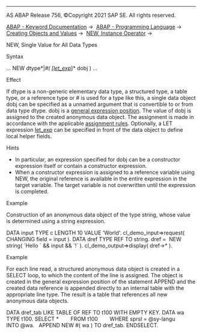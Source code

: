   

* * *

AS ABAP Release 756, ©Copyright 2021 SAP SE. All rights reserved.

[ABAP - Keyword Documentation](javascript:call_link\('abenabap.htm'\)) →  [ABAP - Programming Language](javascript:call_link\('abenabap_reference.htm'\)) →  [Creating Objects and Values](javascript:call_link\('abencreate_objects.htm'\)) →  [NEW, Instance Operator](javascript:call_link\('abenconstructor_expression_new.htm'\)) → 

NEW, Single Value for All Data Types

Syntax

... NEW dtype*|*#( *\[*[let\_exp](javascript:call_link\('abaplet.htm'\))*\]* dobj ) ...

Effect

If dtype is a non-generic elementary data type, a structured type, a table type, or a reference type or # is used for a type like this, a single data object dobj can be specified as a unnamed argument that is convertible to or from data type dtype. dobj is a [general expression position](javascript:call_link\('abengeneral_expr_position_glosry.htm'\) "Glossary Entry"). The value of dobj is assigned to the created anonymous data object. The assignment is made in accordance with the applicable [assignment rules](javascript:call_link\('abenconversion_rules.htm'\)). Optionally, a LET expression [let\_exp](javascript:call_link\('abaplet.htm'\)) can be specified in front of the data object to define local helper fields.

Hints

-   In particular, an expression specified for dobj can be a constructor expression itself or contain a constructor expression.
-   When a constructor expression is assigned to a reference variable using NEW, the original reference is available in the entire expression in the target variable. The target variable is not overwritten until the expression is completed.

Example

Construction of an anonymous data object of the type string, whose value is determined using a string expression.

DATA input TYPE c LENGTH 10 VALUE 'World'.
cl\_demo\_input=>request( CHANGING field = input ).
DATA dref TYPE REF TO string.
dref =  NEW string( \`Hello \` && input && \`!\` ).
cl\_demo\_output=>display( dref->\* ).

Example

For each line read, a structured anonymous data object is created in a SELECT loop, to which the content of the line is assigned. The object is created in the general expression position of the statement APPEND and the created data reference is appended directly to an internal table with the appropriate line type. The result is a table that references all new anonymous data objects.

DATA dref\_tab LIKE TABLE OF REF TO t100 WITH EMPTY KEY.
DATA wa TYPE t100.
SELECT \*
       FROM t100
       WHERE sprsl = @sy-langu
       INTO @wa.
  APPEND NEW #( wa ) TO dref\_tab.
ENDSELECT.